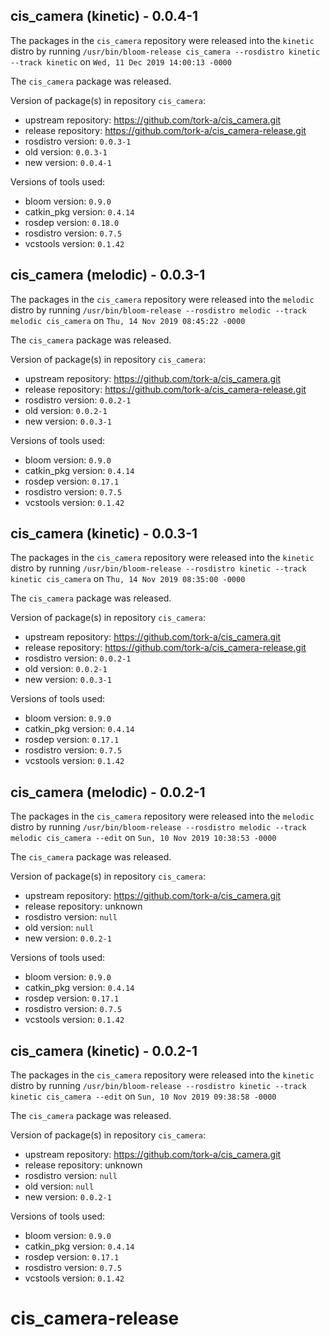 ## cis_camera (kinetic) - 0.0.4-1

The packages in the `cis_camera` repository were released into the `kinetic` distro by running `/usr/bin/bloom-release cis_camera --rosdistro kinetic --track kinetic` on `Wed, 11 Dec 2019 14:00:13 -0000`

The `cis_camera` package was released.

Version of package(s) in repository `cis_camera`:

- upstream repository: https://github.com/tork-a/cis_camera.git
- release repository: https://github.com/tork-a/cis_camera-release.git
- rosdistro version: `0.0.3-1`
- old version: `0.0.3-1`
- new version: `0.0.4-1`

Versions of tools used:

- bloom version: `0.9.0`
- catkin_pkg version: `0.4.14`
- rosdep version: `0.18.0`
- rosdistro version: `0.7.5`
- vcstools version: `0.1.42`


## cis_camera (melodic) - 0.0.3-1

The packages in the `cis_camera` repository were released into the `melodic` distro by running `/usr/bin/bloom-release --rosdistro melodic --track melodic cis_camera` on `Thu, 14 Nov 2019 08:45:22 -0000`

The `cis_camera` package was released.

Version of package(s) in repository `cis_camera`:

- upstream repository: https://github.com/tork-a/cis_camera.git
- release repository: https://github.com/tork-a/cis_camera-release.git
- rosdistro version: `0.0.2-1`
- old version: `0.0.2-1`
- new version: `0.0.3-1`

Versions of tools used:

- bloom version: `0.9.0`
- catkin_pkg version: `0.4.14`
- rosdep version: `0.17.1`
- rosdistro version: `0.7.5`
- vcstools version: `0.1.42`


## cis_camera (kinetic) - 0.0.3-1

The packages in the `cis_camera` repository were released into the `kinetic` distro by running `/usr/bin/bloom-release --rosdistro kinetic --track kinetic cis_camera` on `Thu, 14 Nov 2019 08:35:00 -0000`

The `cis_camera` package was released.

Version of package(s) in repository `cis_camera`:

- upstream repository: https://github.com/tork-a/cis_camera.git
- release repository: https://github.com/tork-a/cis_camera-release.git
- rosdistro version: `0.0.2-1`
- old version: `0.0.2-1`
- new version: `0.0.3-1`

Versions of tools used:

- bloom version: `0.9.0`
- catkin_pkg version: `0.4.14`
- rosdep version: `0.17.1`
- rosdistro version: `0.7.5`
- vcstools version: `0.1.42`


## cis_camera (melodic) - 0.0.2-1

The packages in the `cis_camera` repository were released into the `melodic` distro by running `/usr/bin/bloom-release --rosdistro melodic --track melodic cis_camera --edit` on `Sun, 10 Nov 2019 10:38:53 -0000`

The `cis_camera` package was released.

Version of package(s) in repository `cis_camera`:

- upstream repository: https://github.com/tork-a/cis_camera.git
- release repository: unknown
- rosdistro version: `null`
- old version: `null`
- new version: `0.0.2-1`

Versions of tools used:

- bloom version: `0.9.0`
- catkin_pkg version: `0.4.14`
- rosdep version: `0.17.1`
- rosdistro version: `0.7.5`
- vcstools version: `0.1.42`


## cis_camera (kinetic) - 0.0.2-1

The packages in the `cis_camera` repository were released into the `kinetic` distro by running `/usr/bin/bloom-release --rosdistro kinetic --track kinetic cis_camera --edit` on `Sun, 10 Nov 2019 09:38:58 -0000`

The `cis_camera` package was released.

Version of package(s) in repository `cis_camera`:

- upstream repository: https://github.com/tork-a/cis_camera.git
- release repository: unknown
- rosdistro version: `null`
- old version: `null`
- new version: `0.0.2-1`

Versions of tools used:

- bloom version: `0.9.0`
- catkin_pkg version: `0.4.14`
- rosdep version: `0.17.1`
- rosdistro version: `0.7.5`
- vcstools version: `0.1.42`


# cis_camera-release